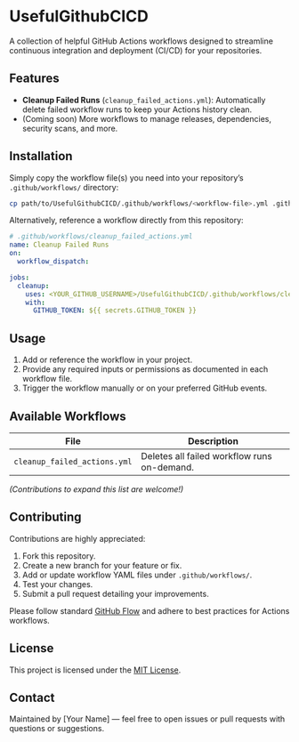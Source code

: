 # UsefulGithubCICD

A collection of helpful GitHub Actions workflows designed to streamline continuous integration and deployment (CI/CD) for your repositories.

## Features

- **Cleanup Failed Runs** (`cleanup_failed_actions.yml`): Automatically delete failed workflow runs to keep your Actions history clean.
- (Coming soon) More workflows to manage releases, dependencies, security scans, and more.

## Installation

Simply copy the workflow file(s) you need into your repository’s `.github/workflows/` directory:

```bash
cp path/to/UsefulGithubCICD/.github/workflows/<workflow-file>.yml .github/workflows/
``` 

Alternatively, reference a workflow directly from this repository:

```yaml
# .github/workflows/cleanup_failed_actions.yml
name: Cleanup Failed Runs
on:
  workflow_dispatch:

jobs:
  cleanup:
    uses: <YOUR_GITHUB_USERNAME>/UsefulGithubCICD/.github/workflows/cleanup_failed_actions.yml@main
    with:
      GITHUB_TOKEN: ${{ secrets.GITHUB_TOKEN }}
```

## Usage

1. Add or reference the workflow in your project.
2. Provide any required inputs or permissions as documented in each workflow file.
3. Trigger the workflow manually or on your preferred GitHub events.

## Available Workflows

| File                             | Description                                     |
|----------------------------------|-------------------------------------------------| 
| `cleanup_failed_actions.yml`     | Deletes all failed workflow runs on-demand.     |

*(Contributions to expand this list are welcome!)*

## Contributing

Contributions are highly appreciated:

1. Fork this repository.
2. Create a new branch for your feature or fix.
3. Add or update workflow YAML files under `.github/workflows/`.
4. Test your changes.
5. Submit a pull request detailing your improvements.

Please follow standard [GitHub Flow](https://guides.github.com/introduction/flow/) and adhere to best practices for Actions workflows.

## License

This project is licensed under the [MIT License](LICENSE).

## Contact

Maintained by [Your Name] — feel free to open issues or pull requests with questions or suggestions.
